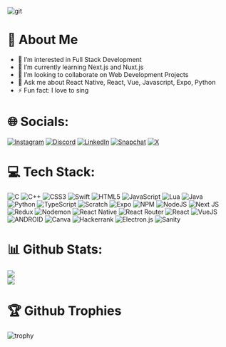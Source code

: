 ![git]([https://imagekit.io/tools/asset-public-link?detail=%7B%22name%22%3A%22Git.jpeg%22%2C%22type%22%3A%22image%2Fjpeg%22%2C%22signedurl_expire%22%3A%222028-04-05T15%3A14%3A13.208Z%22%2C%22signedUrl%22%3A%22https%3A%2F%2Fmedia-hosting.imagekit.io%2F50d214c0c6d540f1%2FGit.jpeg%3FExpires%3D1838560453%26Key-Pair-Id%3DK2ZIVPTIP2VGHC%26Signature%3DNjQii9qNehnTNeqWL1K5~OqQGjgLM-iKozrsCTTzVgzaSVGWDS9cWEtMdyxn88eKJ7tcutSrAInVXB6ySsc3JpoAg7OJF-qSnbARfQbEUR6IgLpch-pRCpuwC-hPW10J5bUTkAPJy6svReEKw3dwoVHBa~8hAtPhwGqybgOqMBTHUzXpn-VM3RktYnC5~ImIu6ckZ7D10bE~rfQEQZO9TOMdnS0t75jDqEm84C~RqIPsz6j0btzCd4AuXInwZAEAftybmqYM2U5vRndevyGPt501u12~-PFfVZ0NK2YEm2agSioyUomBMhX0v6tGBIrZ4I0ULMmONf1~5LU2cVCTDw__%22%7D](https://media-hosting.imagekit.io/50d214c0c6d540f1/Git.jpeg?Expires=1838560453&Key-Pair-Id=K2ZIVPTIP2VGHC&Signature=NjQii9qNehnTNeqWL1K5~OqQGjgLM-iKozrsCTTzVgzaSVGWDS9cWEtMdyxn88eKJ7tcutSrAInVXB6ySsc3JpoAg7OJF-qSnbARfQbEUR6IgLpch-pRCpuwC-hPW10J5bUTkAPJy6svReEKw3dwoVHBa~8hAtPhwGqybgOqMBTHUzXpn-VM3RktYnC5~ImIu6ckZ7D10bE~rfQEQZO9TOMdnS0t75jDqEm84C~RqIPsz6j0btzCd4AuXInwZAEAftybmqYM2U5vRndevyGPt501u12~-PFfVZ0NK2YEm2agSioyUomBMhX0v6tGBIrZ4I0ULMmONf1~5LU2cVCTDw__))

# 💫 About Me

- 👀 I’m interested in Full Stack Development
- 🌱 I’m currently learning Next.js and Nuxt.js
- 💞️ I’m looking to collaborate on Web Development Projects
- 💬 Ask me about React Native, React, Vue, Javascript, Expo, Python
- ⚡ Fun fact: I love to sing

# 🌐 Socials:
[![Instagram](https://img.shields.io/badge/Instagram-%23E4405F.svg?style=for-the-badge&logo=Instagram&logoColor=white)](https://instagram.com/gdev._king.x) [![Discord](https://img.shields.io/badge/Discord-%235865F2.svg?style=for-the-badge&logo=discord&logoColor=white)](https://discord.com/users/759323563945230367) [![LinkedIn](https://img.shields.io/badge/linkedin-%230077B5.svg?style=for-the-badge&logo=linkedin&logoColor=white)](https://linkedin.com/in/snsaru1578) [![Snapchat](https://img.shields.io/badge/Snapchat-%23FFFC00.svg?style=for-the-badge&logo=Snapchat&logoColor=white)](https://www.snapchat.com/add/sn_sarvesh35) [![X](https://img.shields.io/badge/X-%23000000.svg?style=for-the-badge&logo=X&logoColor=white)](https://x.com/SnSarveshR)

# 💻 Tech Stack:
![C](https://img.shields.io/badge/c-%2300599C.svg?style=for-the-badge&logo=c&logoColor=white) ![C++](https://img.shields.io/badge/C%2B%2B-00599C?style=for-the-badge&logo=c%2B%2B&logoColor=white) ![CSS3](https://img.shields.io/badge/css3-%231572B6.svg?style=for-the-badge&logo=css3&logoColor=white) ![Swift](https://img.shields.io/badge/swift-F54A2A?style=for-the-badge&logo=swift&logoColor=white) ![HTML5](https://img.shields.io/badge/html5-%23E34F26.svg?style=for-the-badge&logo=html5&logoColor=white) ![JavaScript](https://img.shields.io/badge/javascript-%23323330.svg?style=for-the-badge&logo=javascript&logoColor=%23F7DF1E) ![Lua](https://img.shields.io/badge/Lua-2C2D72?style=for-the-badge&logo=lua&logoColor=white) ![Java](https://img.shields.io/badge/java-%23ED8B00.svg?style=for-the-badge&logo=openjdk&logoColor=white) ![Python](https://img.shields.io/badge/python-3670A0?style=for-the-badge&logo=python&logoColor=ffdd54) ![TypeScript](https://img.shields.io/badge/typescript-%23007ACC.svg?style=for-the-badge&logo=typescript&logoColor=white) ![Scratch](https://img.shields.io/badge/Scratch-4D97FF?style=for-the-badge&logo=Scratch&logoColor=white) ![Expo](https://img.shields.io/badge/expo-1C1E24?style=for-the-badge&logo=expo&logoColor=#D04A37) ![NPM](https://img.shields.io/badge/NPM-%23000000.svg?style=for-the-badge&logo=npm&logoColor=white) ![NodeJS](https://img.shields.io/badge/node.js-6DA55F?style=for-the-badge&logo=node.js&logoColor=white) ![Next JS](https://img.shields.io/badge/Next-black?style=for-the-badge&logo=next.js&logoColor=white) ![Redux](https://img.shields.io/badge/redux-%23593d88.svg?style=for-the-badge&logo=redux&logoColor=white) ![Nodemon](https://img.shields.io/badge/NODEMON-%23323330.svg?style=for-the-badge&logo=nodemon&logoColor=%BBDEAD) ![React Native](https://img.shields.io/badge/react_native-%2320232a.svg?style=for-the-badge&logo=react&logoColor=%2361DAFB) ![React Router](https://img.shields.io/badge/React_Router-CA4245?style=for-the-badge&logo=react-router&logoColor=white) ![React](https://img.shields.io/badge/react-%2320232a.svg?style=for-the-badge&logo=react&logoColor=%2361DAFB) ![VueJS](https://img.shields.io/badge/Vue%20js-35495E?style=for-the-badge&logo=vuedotjs&logoColor=4FC08D) ![ANDROID](https://img.shields.io/badge/android-%2320232a.svg?style=for-the-badge&logo=android&logoColor=%a4c639) ![Canva](https://img.shields.io/badge/Canva-%2300C4CC.svg?style=for-the-badge&logo=Canva&logoColor=white) ![Hackerrank](https://img.shields.io/badge/-Hackerrank-2EC866?style=for-the-badge&logo=HackerRank&logoColor=white) ![Electron.js](https://img.shields.io/badge/Electron-191970?style=for-the-badge&logo=Electron&logoColor=white) ![Sanity](https://img.shields.io/badge/-Sanity-DA5050?style=for-the-badge&logo=Sanity&logoColor=white)

# 📊 Github Stats:

![](https://github-readme-stats.vercel.app/api?username=gdev-kingx&theme=dark&hide_border=false&include_all_commits=false&count_private=false)<br/>
![](https://github-readme-stats.vercel.app/api/top-langs/?username=gdev-kingx&theme=dark&hide_border=false&include_all_commits=false&count_private=false&layout=compact)

# 🏆 Github Trophies

![trophy](https://github-profile-trophy.vercel.app/?username=gdev-kingx&theme=onedark)
